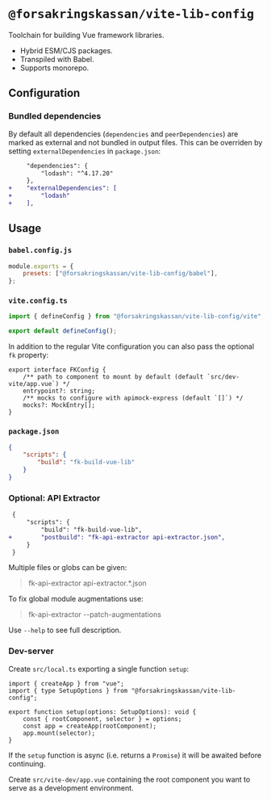 # `@forsakringskassan/vite-lib-config`

Toolchain for building Vue framework libraries.

-   Hybrid ESM/CJS packages.
-   Transpiled with Babel.
-   Supports monorepo.

## Configuration

### Bundled dependencies

By default all dependencies (`dependencies` and `peerDependencies`) are marked as external and not bundled in output files.
This can be overriden by setting `externalDependencies` in `package.json`:

```diff
     "dependencies": {
         "lodash": "^4.17.20"
     },
+    "externalDependencies": [
+        "lodash"
+    ],
```

## Usage

### `babel.config.js`

```js
module.exports = {
    presets: ["@forsakringskassan/vite-lib-config/babel"],
};
```

### `vite.config.ts`

```ts
import { defineConfig } from "@forsakringskassan/vite-lib-config/vite";

export default defineConfig();
```

In addition to the regular Vite configuration you can also pass the optional `fk` property:

```
export interface FKConfig {
    /** path to component to mount by default (default `src/dev-vite/app.vue`) */
    entrypoint?: string;
    /** mocks to configure with apimock-express (default `[]`) */
    mocks?: MockEntry[];
}
```

### `package.json`

```json
{
    "scripts": {
        "build": "fk-build-vue-lib"
    }
}
```

### Optional: API Extractor

```diff
 {
     "scripts": {
         "build": "fk-build-vue-lib",
+        "postbuild": "fk-api-extractor api-extractor.json",
     }
 }
```

Multiple files or globs can be given:

> fk-api-extractor api-extractor.\*.json

To fix global module augmentations use:

> fk-api-extractor --patch-augmentations

Use `--help` to see full description.

### Dev-server

Create `src/local.ts` exporting a single function `setup`:

```
import { createApp } from "vue";
import { type SetupOptions } from "@forsakringskassan/vite-lib-config";

export function setup(options: SetupOptions): void {
    const { rootComponent, selector } = options;
    const app = createApp(rootComponent);
    app.mount(selector);
}
```

If the `setup` function is async (i.e. returns a `Promise`) it will be awaited before continuing.

Create `src/vite-dev/app.vue` containing the root component you want to serve as a development environment.
